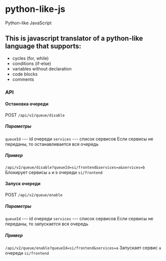 # python-like-js
Python-like JavaScript

## This is javascript translator of a python-like language that supports:
* cycles (for, while)
* conditions (if-else)
* variables without declaration
* code blocks
* comments
### API

#### Остановка очереди
POST `/api/v2/queue/disable`

##### Параметры
`queueId` --- id очереди
`services` --- список сервисов
Если сервисы не переданы, то останавливается вся очередь

##### Пример
`/api/v2/queue/disable?queueId=si/frontend&services=a&services=b`
Блокирует сервисы `a` и `b` очереди `si/frontend`

#### Запуск очереди
POST `/api/v2/queue/enable`

##### Параметры
`queueId` --- id очереди
`services` --- список сервисов
Если сервисы не переданы, то запускается вся очередь

##### Пример
`/api/v2/queue/enable?queueId=si/frontend&services=a`
Запускает сервис `a` очереди `si/frontend`
